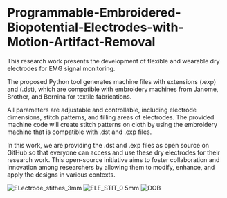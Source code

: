 # Programmable-Embroidered-Biopotential-Electrodes-with-Motion-Artifact-Removal


This research work presents the development of flexible and wearable dry electrodes for EMG signal monitoring.

The proposed Python tool generates machine files with extensions (.exp) and (.dst), which are compatible with embroidery machines from Janome, Brother, and Bernina for textile fabrications.

All parameters are adjustable and controllable, including electrode dimensions, stitch patterns, and filling areas of electrodes. The provided machine code will create stitch patterns on cloth by using the embroidery machine that is compatible with .dst and .exp files.

In this work, we are providing the .dst and .exp files as open source on GitHub so that everyone can access and use these dry electrodes for their research work. This open-source initiative aims to foster collaboration and innovation among researchers by allowing them to modify, enhance, and apply the designs in various contexts.


![ELectrode_stithes_3mm](https://github.com/user-attachments/assets/bbdeafe1-ea23-4f97-b5e9-bde27acea778)
![ELE_STIT_0 5mm](https://github.com/user-attachments/assets/aa2d0307-6a7d-43eb-834e-d82e2ebf5e05)
![DOB](https://github.com/user-attachments/assets/2bea6198-f7d8-4de8-9a95-c5a68e9058ce)
